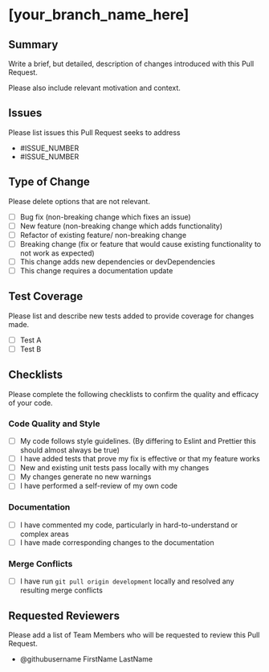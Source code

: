 # [your_branch_name_here]

## Summary

Write a brief, but detailed, description of changes introduced with this Pull Request.

Please also include relevant motivation and context.

## Issues

Please list issues this Pull Request seeks to address

- #ISSUE_NUMBER
- #ISSUE_NUMBER

## Type of Change

Please delete options that are not relevant.

- [ ] Bug fix (non-breaking change which fixes an issue)
- [ ] New feature (non-breaking change which adds functionality)
- [ ] Refactor of existing feature/ non-breaking change
- [ ] Breaking change (fix or feature that would cause existing functionality to not work as expected)
- [ ] This change adds new dependencies or devDependencies
- [ ] This change requires a documentation update

## Test Coverage

Please list and describe new tests added to provide coverage for changes made.

- [ ] Test A
- [ ] Test B

## Checklists

Please complete the following checklists to confirm the quality and efficacy of your code.

### Code Quality and Style

- [ ] My code follows style guidelines. (By differing to Eslint and Prettier this should almost always be true)
- [ ] I have added tests that prove my fix is effective or that my feature works
- [ ] New and existing unit tests pass locally with my changes
- [ ] My changes generate no new warnings
- [ ] I have performed a self-review of my own code

### Documentation

- [ ] I have commented my code, particularly in hard-to-understand or complex areas
- [ ] I have made corresponding changes to the documentation

### Merge Conflicts

- [ ] I have run `git pull origin development` locally and resolved any resulting merge conflicts

## Requested Reviewers

Please add a list of Team Members who will be requested to review this Pull Request.

- @githubusername FirstName LastName
